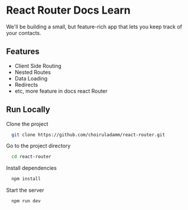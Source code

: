 # React Router Docs Learn

We'll be building a small, but feature-rich app that lets you keep track of your contacts.

## Features

- Client Side Routing
- Nested Routes
- Data Loading
- Redirects
- etc, more feature in docs react Router


## Run Locally

Clone the project

```bash
  git clone https://github.com/choiruladamm/react-router.git
```

Go to the project directory

```bash
  cd react-router
```

Install dependencies

```bash
  npm install
```

Start the server

```bash
  npm run dev
```



